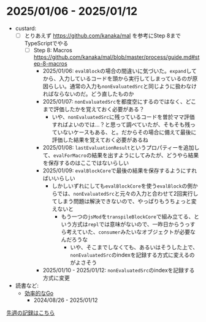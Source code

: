 # 2025/01/06 - 2025/01/12

- custard:
    - [ ] とりあえず <https://github.com/kanaka/mal> を参考にStep 8までTypeScriptでやる
        - [ ] Step 8: Macros <https://github.com/kanaka/mal/blob/master/process/guide.md#step-8-macros>
            - 2025/01/06: `evalBlock`の場合の間違いに気づいた。`expand`してから、入力しているコードを頭から実行してしまっているのが原因らしい。通常の入力も`nonEvaluatedSrc`と同じように扱わなければならないのだ。どう直したものか
            - 2025/01/07: `nonEvaluatedSrc`を都度空にするのではなく、どこまで評価したかを覚えておく必要がある？
                - いや、`nonEvaluatedSrc`に残っているコードを曽於ママ評価すればよいのでは...？と思って調べていたが、そもそも残っていないケースもある、と。だからその場合に備えて最後に評価した結果を覚えておく必要があるね
            - 2025/01/08: `lastEvaluationResult`というプロパティーを追加して、`evalForMacro`の結果を出すようにしてみたが、どうやら結果を保存するのはここではないらしい
            - 2025/01/09: `evalBlockCore`で最後の結果を保存するようにすればいいらしい
                - しかしいずれにしても`evalBlockCore`を使う`evalBlock`の側からでは、`nonEvaluatedSrc`と元々の入力と合わせて2回実行してしまう問題は解決できないので、やっぱりもうちょっと変えないと
                    - もう一つの`jsMod`を`transpileBlockCore`で組み立てる、という方式は`repl`では意味がないので、一昨日からうっすら考えていた、`consumer`みたいなオブジェクトが必要なんだろうな
                        - いや、そこまでしなくても、あるいはそうした上で、`nonEvaluatedSrc`のindexを記録する方式に変えるのがよさそう
            - 2025/01/10 - 2025/01/12: `nonEvaluatedSrc`のindexを記録する方式に変更
- 読書など:
    - [効率的なGo](https://www.oreilly.co.jp//books/9784814400539/)
        - 2024/08/26 - 2025/01/12

[先週の記録はこちら](https://github.com/igrep/daily-commits/blob/2df98ee35cc0bf000be2b75ae88e3b1a82a23b5a/yesterday.md)
